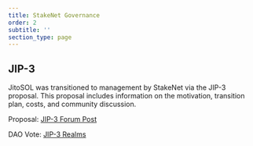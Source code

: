```yaml
---
title: StakeNet Governance
order: 2
subtitle: ''
section_type: page
---
```


## JIP-3

JitoSOL was transitioned to management by StakeNet via the JIP-3 proposal. This proposal includes information on the motivation, transition plan, costs, and community discussion.

Proposal: [JIP-3 Forum Post](https://forum.jito.network/t/jip-3-transfer-of-jito-stake-pool-management-to-stakenet-protocol-development/309)

DAO Vote: [JIP-3 Realms](https://gov.jito.network/dao/Jito/proposal/CTaYLKaPw7gexrjp8gi2aDkG8QJuWzqz6LrySCJoRhyt)

